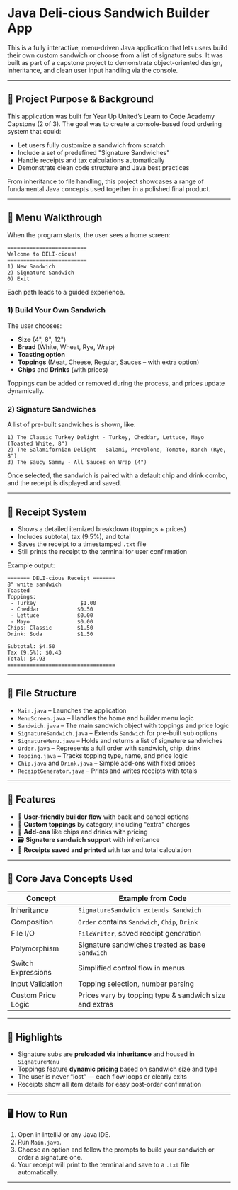 # Java Deli-cious Sandwich Builder App

This is a fully interactive, menu-driven Java application that lets users build their own custom sandwich or choose from a list of signature subs. It was built as part of a capstone project to demonstrate object-oriented design, inheritance, and clean user input handling via the console.

---

## 🥪 Project Purpose & Background

This application was built for Year Up United’s Learn to Code Academy Capstone (2 of 3). The goal was to create a console-based food ordering system that could:

- Let users fully customize a sandwich from scratch
- Include a set of predefined "Signature Sandwiches"
- Handle receipts and tax calculations automatically
- Demonstrate clean code structure and Java best practices

From inheritance to file handling, this project showcases a range of fundamental Java concepts used together in a polished final product.

---

## 🧭 Menu Walkthrough

When the program starts, the user sees a home screen:

```
=========================
Welcome to DELI-cious!
=========================
1) New Sandwich
2) Signature Sandwich
0) Exit
```

Each path leads to a guided experience.

### 1) Build Your Own Sandwich

The user chooses:
- **Size** (4", 8", 12")
- **Bread** (White, Wheat, Rye, Wrap)
- **Toasting option**
- **Toppings** (Meat, Cheese, Regular, Sauces – with extra option)
- **Chips** and **Drinks** (with prices)

Toppings can be added or removed during the process, and prices update dynamically.

### 2) Signature Sandwiches

A list of pre-built sandwiches is shown, like:
```
1) The Classic Turkey Delight - Turkey, Cheddar, Lettuce, Mayo (Toasted White, 8")
2) The Salamifornian Delight - Salami, Provolone, Tomato, Ranch (Rye, 8")
3) The Saucy Sammy - All Sauces on Wrap (4")
```

Once selected, the sandwich is paired with a default chip and drink combo, and the receipt is displayed and saved.

---

## 🧾 Receipt System

- Shows a detailed itemized breakdown (toppings + prices)
- Includes subtotal, tax (9.5%), and total
- Saves the receipt to a timestamped `.txt` file
- Still prints the receipt to the terminal for user confirmation

Example output:
```
======= DELI-cious Receipt =======
8" white sandwich
Toasted
Toppings:
 - Turkey              $1.00
 - Cheddar            $0.50
 - Lettuce            $0.00
 - Mayo               $0.00
Chips: Classic        $1.50
Drink: Soda           $1.50

Subtotal: $4.50
Tax (9.5%): $0.43
Total: $4.93
==================================
```

---

## 📂 File Structure

- `Main.java` – Launches the application
- `MenuScreen.java` – Handles the home and builder menu logic
- `Sandwich.java` – The main sandwich object with toppings and price logic
- `SignatureSandwich.java` – Extends `Sandwich` for pre-built sub options
- `SignatureMenu.java` – Holds and returns a list of signature sandwiches
- `Order.java` – Represents a full order with sandwich, chip, drink
- `Topping.java` – Tracks topping type, name, and price logic
- `Chip.java` and `Drink.java` – Simple add-ons with fixed prices
- `ReceiptGenerator.java` – Prints and writes receipts with totals

---

## 🚀 Features

- 🧠 **User-friendly builder flow** with back and cancel options
- 🍖 **Custom toppings** by category, including "extra" charges
- 🥤 **Add-ons** like chips and drinks with pricing
- 🗃️ **Signature sandwich support** with inheritance
- 📄 **Receipts saved and printed** with tax and total calculation

---

## 🧠 Core Java Concepts Used

| Concept              | Example from Code                     |
|----------------------|----------------------------------------|
| Inheritance          | `SignatureSandwich extends Sandwich`  |
| Composition          | `Order` contains `Sandwich`, `Chip`, `Drink` |
| File I/O             | `FileWriter`, saved receipt generation |
| Polymorphism         | Signature sandwiches treated as base `Sandwich` |
| Switch Expressions   | Simplified control flow in menus       |
| Input Validation     | Topping selection, number parsing      |
| Custom Price Logic   | Prices vary by topping type & sandwich size and extras |

---

## 📌 Highlights

- Signature subs are **preloaded via inheritance** and housed in `SignatureMenu`
- Toppings feature **dynamic pricing** based on sandwich size and type
- The user is never “lost” — each flow loops or clearly exits
- Receipts show all item details for easy post-order confirmation

---

## 🖥️ How to Run

1. Open in IntelliJ or any Java IDE.
2. Run `Main.java`.
3. Choose an option and follow the prompts to build your sandwich or order a signature one.
4. Your receipt will print to the terminal and save to a `.txt` file automatically.

---
